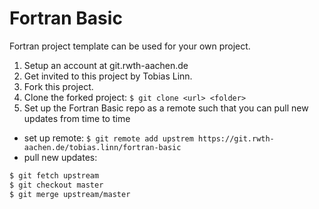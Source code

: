 # Fortran Basic

Fortran project template can be used for your own project.

1. Setup an account at git.rwth-aachen.de
2. Get invited to this project by Tobias Linn.
3. Fork this project.
4. Clone the forked project: `$ git clone <url> <folder>`
5. Set up the Fortran Basic repo as a remote such that you can pull new updates from time to time
  * set up remote: `$ git remote add upstrem https://git.rwth-aachen.de/tobias.linn/fortran-basic`
  * pull new updates:
```bash
$ git fetch upstream
$ git checkout master
$ git merge upstream/master
```
